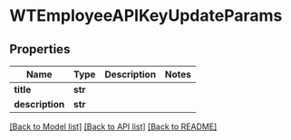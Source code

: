 # WTEmployeeAPIKeyUpdateParams


## Properties
Name | Type | Description | Notes
------------ | ------------- | ------------- | -------------
**title** | **str** |  | 
**description** | **str** |  | 

[[Back to Model list]](../README.md#documentation-for-models) [[Back to API list]](../README.md#documentation-for-api-endpoints) [[Back to README]](../README.md)


